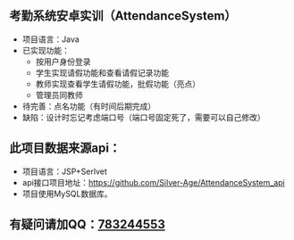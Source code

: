 
## 考勤系统安卓实训（AttendanceSystem）
 - 项目语言：Java
 - 已实现功能：
   + 按用户身份登录
   + 学生实现请假功能和查看请假记录功能
   + 教师实现查看学生请假功能，批假功能（亮点）
   + 管理员同教师
 - 待完善：点名功能（有时间后期完成）
 - 缺陷：设计时忘记考虑端口号（端口号固定死了，需要可以自己修改）

## 此项目数据来源api：
 - 项目语言：JSP+Serlvet
 - api接口项目地址：https://github.com/Silver-Age/AttendanceSystem_api
 - 项目使用MySQL数据库。


## 有疑问请加QQ：[783244553](tencent://AddContact/?fromId=45&fromSubId=1&subcmd=all&uin=783244553&website=www.oicqzone.com)
